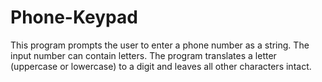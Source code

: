 # Phone-Keypad
This program prompts the user to enter a phone number as a string.  The input number can contain letters.  The program translates a letter (uppercase or lowercase) to a digit and leaves all other characters intact.

